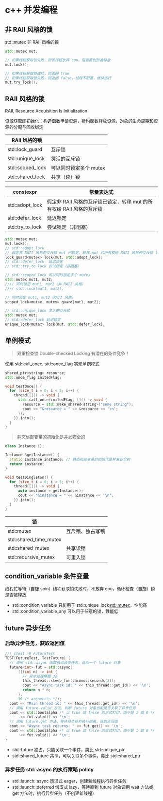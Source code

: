 # c++ 并发编程

## 非 RAII 风格的锁

std::mutex 非 RAII 风格的锁

```cpp
std::mutex mut;

// 如果线程获取锁失败，则该线程放弃 cpu，阻塞直到锁被释放
mut.lock();

// 如果线程获取锁成功，则返回 true
// 如果线程获取锁失败，则返回 false，线程不阻塞，继续运行
mut.try_lock();
```

## RAII 风格的锁

RAII, Resource Acquisition Is Initialization

资源获取即初始化：构造函数申请资源，析构函数释放资源，对象的生命周期和资源的分配与回收绑定

| RAII 风格的锁    |                        |
| ---------------- | ---------------------- |
| std::lock_guard  | 互斥锁                 |
| std::unique_lock | 灵活的互斥锁           |
| std::scoped_lock | 可以同时锁定多个 mutex |
| std::shared_lock | 共享（读）锁           |

| constexpr        | 常量表达式                                                            |
| ---------------- | --------------------------------------------------------------------- |
| std::adopt_lock  | 假定非 RAII 风格的互斥锁已锁定，转移 mut 的所有权给 RAII 风格的互斥锁 |
| std::defer_lock  | 延迟锁定                                                              |
| std::try_to_lock | 尝试锁定（非阻塞）                                                    |

```c++
std::mutex mut;
mut.lock();
// std::adopt_lock
// 假定非 RAII 风格的互斥锁 mut 已锁定，转移 mut 的所有权给 RAII 风格的互斥锁 lock
lock_guard<mutex> lock{mut, std::adopt_lock};
// std::defer_lock  延迟锁定
// std::try_to_lock 尝试锁定（非阻塞）
```

```c++
// std::scoped_lock 可以同时锁定多个 mutex
std::mutex mut1, mut2;
//// 同时锁定 mut1, mut2（非 RAII 风格）
//// std::lock(mut1, mut2);

// 同时锁定 mut1, mut2（RAII 风格）
scoped_lock<mutex, mutex> guard{mut1, mut2};
```

```c++
// std::unique_lock 灵活的互斥锁
std::mutex mut;
// std::defer_lock 延迟锁定
unique_lock<mutex> lock{mut, std::defer_lock};
```

## 单例模式

> 双重检查锁 Double-checked Locking 有潜在的条件竞争！

使用 std::call_once, std::once_flag 实现单例模式

```c++
shared_ptr<string> resource;
std::once_flag initedFlag;

void testOnce() {
  for (size_t i = 0; i < 5; i++) {
    thread{[]() -> void {
      std::call_once(initedFlag, []() -> void {
        resource = std::make_shared<string>("some string");
        cout << "&resource = " << &resource << '\n';
      });
    }}.join();
  }
}
```

> 静态局部变量的初始化是并发安全的

```c++
class Instance {};

Instance &getInstance() {
  static Instance instance; // 静态局部变量的初始化是并发安全的
  return instance;
}

void testSingleton() {
  for (size_t i = 0; i < 5; i++) {
    thread{[]() -> void {
      auto instance = getInstance();
      cout << "&instance = " << &instance << '\n';
    }}.join();
  }
}
```

| 锁                     |                  |
| ---------------------- | ---------------- |
| std::mutex             | 互斥锁、独占写锁 |
| std::shared_time_mutex |                  |
| std::shared_mutex      | 共享读锁         |
| std::recursive_mutex   | 可重入锁         |

## condition_variable 条件变量

线程忙等待（自旋 spin）线程获取锁失败时，不放弃 cpu，循环检查（自旋）锁是否被释放

- std::condition_variable 只能用于 std::unique_lock<std::mutex>，性能高
- std::condition_variable_any 可以用于任意的锁，性能低

## future 异步任务

### 启动异步任务，获取返回值

```c++
//! ctest -R FutureTest
TEST(FutureTest, TestFuture) {
  // 调用 std::async 函数启动异步任务，返回一个 future 对象
  future<int> fut = std::async(
      [](int n) -> int {
        // 异步线程睡眠 3s
        this_thread::sleep_for(chrono::seconds(3));
        cout << "Async task id: " << this_thread::get_id() << '\n';
        return n * n;
      },
      10 /* arguments */);
  cout << "Main thread id: " << this_thread::get_id() << '\n';
  // 调用 future.valid 方法，判断 future 对象当前是否关联了异步任务
  cout << std::boolalpha /* 以 true 或 false 的形式打印，而不是 1 或 0 */
       << fut.valid() << '\n';
  // 调用 future.get 方法，等待异步任务执行结束，获取返回值
  cout << "Async task returns: " << fut.get() << '\n';
  cout << std::boolalpha /* 以 true 或 false 的形式打印，而不是 1 或 0 */
       << fut.valid() << '\n';
}
```

- std::future 独占，只能关联一个事件，类比 std::unique_ptr
- std::shared_future 共享，可以关联多个事件，类比 std::shared_ptr

### 异步任务 std::async 的执行策略 policy

- std::launch::async 饿汉式 eager，创建新线程执行异步任务
- std::launch::deferred 懒汉式 lazy，等待直到 future 对象调用 wait 方法或 get 方法时，执行异步任务（不创建新线程）

